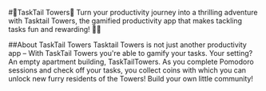 #🐾TaskTail Towers🐾
Turn your productivity journey into a thrilling adventure with Tasktail Towers, the gamified productivity app that makes tackling tasks fun and rewarding! 🏰✨

##About TaskTail Towers
Tasktail Towers is not just another productivity app – With TaskTail Towers you're able to gamify your tasks. Your setting? An empty apartment building, TaskTailTowers. As you complete Pomodoro sessions and check off your tasks, you collect coins with which you can unlock new furry residents of the Towers! Build your own little community!
